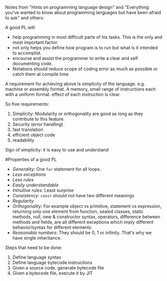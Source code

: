 Notes from "Hints on programming language design" and 
"Everything you've wanted to know about programming languages but have been afraid to ask" and others:

A good PL will:
- help programming in most difficult parts of his tasks. This is the only and most important factor.
- not only helps you define how program is to run but what is it intended to accomplist.
- encourse and assist the programmer to write a clear and self documenting code.
- Notations should reduce scope of coding error as much as possible or catch them at compile time. 


A requirement for achieving above is simplicity of the language. e.g. machine or assembly format. A memory, small range of instructions each with a uniform format. effect of each instruction is clear. 

So five requirements:
1. Simplicity: Modularity or orthogonality are good as long as they contribute to this feature. 
2. Security (error handling)
3. fast translation
4. efficient object code
5. readability

Sign of simplicity: it is easy to use and understand

#Properties of a good PL
- *Generality*: One `for` statement for all loops.
- *Less exceptions*
- *Less rules*
- *Easily understandable*
- *Intruitive rules*: Least surprise
- *Consistency*: `const` should not have two different meanings
- *Regularity*
- *Orthogonality*: For example object vs primitive, statement vs expression, returning only one element from function, sealed classes, static methods, null, new & constructor syntax, operators, difference between methods and fields, are all different exceptions which imply different behavior/syntax for different elements.
- *Reasonable numbers*: They should be 0, 1 or infinity. That's why we have single inheritance.


Steps that need to be done:
1. Define language syntax
2. Define language bytecode instructions
3. Given a source code, generate bytecode file
4. Given a bytecode file, execute it by JIT

